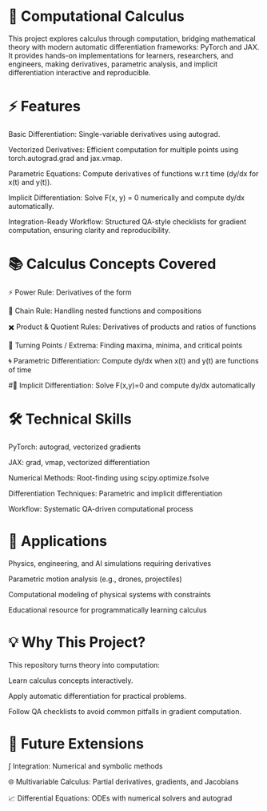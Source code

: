 # 🧮 Computational Calculus

This project explores calculus through computation, bridging mathematical theory with modern automatic differentiation frameworks: PyTorch and JAX.
It provides hands-on implementations for learners, researchers, and engineers, making derivatives, parametric analysis, and implicit differentiation interactive and reproducible.

# ⚡ Features

Basic Differentiation: Single-variable derivatives using autograd.

Vectorized Derivatives: Efficient computation for multiple points using torch.autograd.grad and jax.vmap.

Parametric Equations: Compute derivatives of functions w.r.t time (dy/dx for x(t) and y(t)).

Implicit Differentiation: Solve F(x, y) = 0 numerically and compute dy/dx automatically.

Integration-Ready Workflow: Structured QA-style checklists for gradient computation, ensuring clarity and reproducibility.

# 📚 Calculus Concepts Covered

⚡ Power Rule: Derivatives of the form 

🔗 Chain Rule: Handling nested functions and compositions

✖️ Product & Quotient Rules: Derivatives of products and ratios of functions

📍 Turning Points / Extrema: Finding maxima, minima, and critical points

🌀 Parametric Differentiation: Compute dy/dx when x(t) and y(t) are functions of time

#🧩 Implicit Differentiation: Solve F(x,y)=0 and compute dy/dx automatically

# 🛠️ Technical Skills

PyTorch: autograd, vectorized gradients

JAX: grad, vmap, vectorized differentiation

Numerical Methods: Root-finding using scipy.optimize.fsolve

Differentiation Techniques: Parametric and implicit differentiation

Workflow: Systematic QA-driven computational process

# 🚀 Applications

Physics, engineering, and AI simulations requiring derivatives

Parametric motion analysis (e.g., drones, projectiles)

Computational modeling of physical systems with constraints

Educational resource for programmatically learning calculus

# 💡 Why This Project?

This repository turns theory into computation:

Learn calculus concepts interactively.

Apply automatic differentiation for practical problems.

Follow QA checklists to avoid common pitfalls in gradient computation.

# 🔮 Future Extensions

∫ Integration: Numerical and symbolic methods

🌐 Multivariable Calculus: Partial derivatives, gradients, and Jacobians

📈 Differential Equations: ODEs with numerical solvers and autograd
